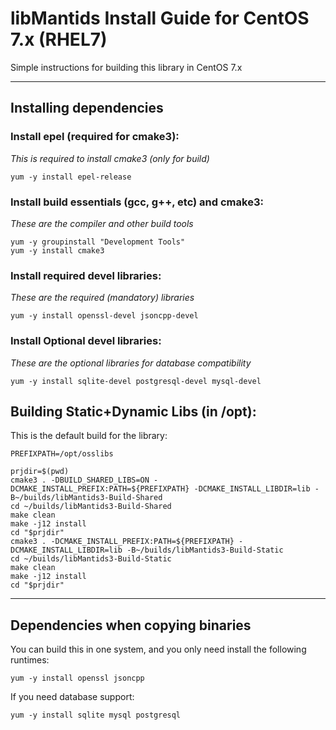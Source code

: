 # libMantids Install Guide for CentOS 7.x (RHEL7)

Simple instructions for building this library in CentOS 7.x

***

## Installing dependencies

### Install epel (required for cmake3):
*This is required to install cmake3 (only for build)*
```
yum -y install epel-release
```



### Install build essentials (gcc, g++, etc) and cmake3:

*These are the compiler and other build tools*

```
yum -y groupinstall "Development Tools"
yum -y install cmake3
```

### Install required devel libraries:

*These are the required (mandatory) libraries*

```
yum -y install openssl-devel jsoncpp-devel
```

### Install Optional devel libraries:

*These are the optional libraries for database compatibility*

```
yum -y install sqlite-devel postgresql-devel mysql-devel
```

## Building Static+Dynamic Libs (in /opt):

This is the default build for the library:

```
PREFIXPATH=/opt/osslibs

prjdir=$(pwd)
cmake3 . -DBUILD_SHARED_LIBS=ON -DCMAKE_INSTALL_PREFIX:PATH=${PREFIXPATH} -DCMAKE_INSTALL_LIBDIR=lib -B~/builds/libMantids3-Build-Shared
cd ~/builds/libMantids3-Build-Shared
make clean
make -j12 install
cd "$prjdir"
cmake3 . -DCMAKE_INSTALL_PREFIX:PATH=${PREFIXPATH} -DCMAKE_INSTALL_LIBDIR=lib -B~/builds/libMantids3-Build-Static
cd ~/builds/libMantids3-Build-Static
make clean
make -j12 install
cd "$prjdir"
```


***
## Dependencies when copying binaries

You can build this in one system, and you only need install the following runtimes:

```
yum -y install openssl jsoncpp 
```

If you need database support:

```
yum -y install sqlite mysql postgresql
```




